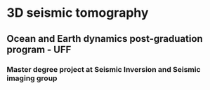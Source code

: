 # 3D seismic tomography
## Ocean and Earth dynamics post-graduation program - UFF
### Master degree project at Seismic Inversion and Seismic imaging group   